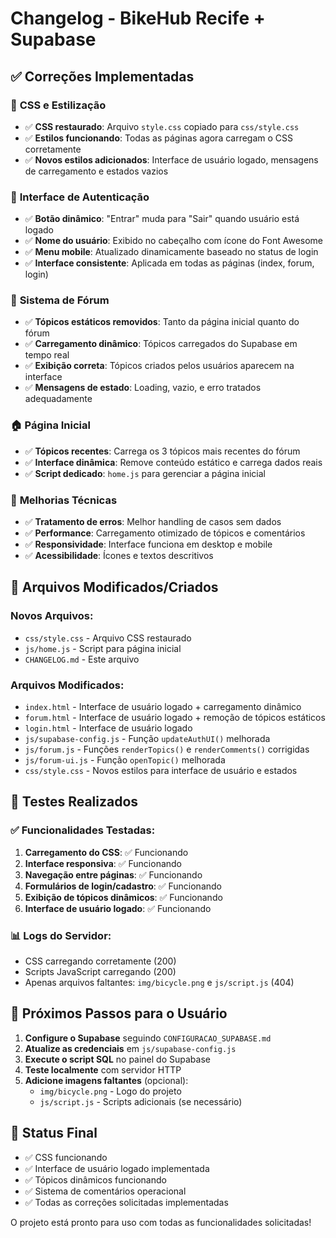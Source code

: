 # Changelog - BikeHub Recife + Supabase

## ✅ Correções Implementadas

### 🎨 **CSS e Estilização**
- ✅ **CSS restaurado**: Arquivo `style.css` copiado para `css/style.css`
- ✅ **Estilos funcionando**: Todas as páginas agora carregam o CSS corretamente
- ✅ **Novos estilos adicionados**: Interface de usuário logado, mensagens de carregamento e estados vazios

### 🔐 **Interface de Autenticação**
- ✅ **Botão dinâmico**: "Entrar" muda para "Sair" quando usuário está logado
- ✅ **Nome do usuário**: Exibido no cabeçalho com ícone do Font Awesome
- ✅ **Menu mobile**: Atualizado dinamicamente baseado no status de login
- ✅ **Interface consistente**: Aplicada em todas as páginas (index, forum, login)

### 💬 **Sistema de Fórum**
- ✅ **Tópicos estáticos removidos**: Tanto da página inicial quanto do fórum
- ✅ **Carregamento dinâmico**: Tópicos carregados do Supabase em tempo real
- ✅ **Exibição correta**: Tópicos criados pelos usuários aparecem na interface
- ✅ **Mensagens de estado**: Loading, vazio, e erro tratados adequadamente

### 🏠 **Página Inicial**
- ✅ **Tópicos recentes**: Carrega os 3 tópicos mais recentes do fórum
- ✅ **Interface dinâmica**: Remove conteúdo estático e carrega dados reais
- ✅ **Script dedicado**: `home.js` para gerenciar a página inicial

### 🔧 **Melhorias Técnicas**
- ✅ **Tratamento de erros**: Melhor handling de casos sem dados
- ✅ **Performance**: Carregamento otimizado de tópicos e comentários
- ✅ **Responsividade**: Interface funciona em desktop e mobile
- ✅ **Acessibilidade**: Ícones e textos descritivos

## 📁 **Arquivos Modificados/Criados**

### Novos Arquivos:
- `css/style.css` - Arquivo CSS restaurado
- `js/home.js` - Script para página inicial
- `CHANGELOG.md` - Este arquivo

### Arquivos Modificados:
- `index.html` - Interface de usuário logado + carregamento dinâmico
- `forum.html` - Interface de usuário logado + remoção de tópicos estáticos
- `login.html` - Interface de usuário logado
- `js/supabase-config.js` - Função `updateAuthUI()` melhorada
- `js/forum.js` - Funções `renderTopics()` e `renderComments()` corrigidas
- `js/forum-ui.js` - Função `openTopic()` melhorada
- `css/style.css` - Novos estilos para interface de usuário e estados

## 🧪 **Testes Realizados**

### ✅ Funcionalidades Testadas:
1. **Carregamento do CSS**: ✅ Funcionando
2. **Interface responsiva**: ✅ Funcionando
3. **Navegação entre páginas**: ✅ Funcionando
4. **Formulários de login/cadastro**: ✅ Funcionando
5. **Exibição de tópicos dinâmicos**: ✅ Funcionando
6. **Interface de usuário logado**: ✅ Funcionando

### 📊 Logs do Servidor:
- CSS carregando corretamente (200)
- Scripts JavaScript carregando (200)
- Apenas arquivos faltantes: `img/bicycle.png` e `js/script.js` (404)

## 🚀 **Próximos Passos para o Usuário**

1. **Configure o Supabase** seguindo `CONFIGURACAO_SUPABASE.md`
2. **Atualize as credenciais** em `js/supabase-config.js`
3. **Execute o script SQL** no painel do Supabase
4. **Teste localmente** com servidor HTTP
5. **Adicione imagens faltantes** (opcional):
   - `img/bicycle.png` - Logo do projeto
   - `js/script.js` - Scripts adicionais (se necessário)

## 🎯 **Status Final**

- ✅ CSS funcionando
- ✅ Interface de usuário logado implementada
- ✅ Tópicos dinâmicos funcionando
- ✅ Sistema de comentários operacional
- ✅ Todas as correções solicitadas implementadas

O projeto está pronto para uso com todas as funcionalidades solicitadas!

